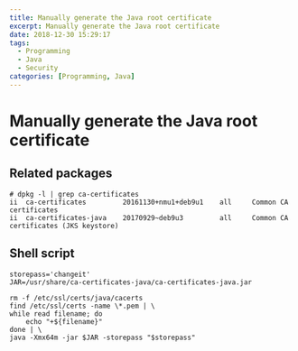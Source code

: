 ```yaml
---
title: Manually generate the Java root certificate
excerpt: Manually generate the Java root certificate
date: 2018-12-30 15:29:17
tags:
  - Programming
  - Java
  - Security
categories: [Programming, Java]
---
```


# Manually generate the Java root certificate

## Related packages

```shell
# dpkg -l | grep ca-certificates
ii  ca-certificates         20161130+nmu1+deb9u1    all     Common CA certificates
ii  ca-certificates-java    20170929~deb9u3         all     Common CA certificates (JKS keystore)
```

## Shell script

```shell
storepass='changeit'
JAR=/usr/share/ca-certificates-java/ca-certificates-java.jar

rm -f /etc/ssl/certs/java/cacerts
find /etc/ssl/certs -name \*.pem | \
while read filename; do
    echo "+${filename}"
done | \
java -Xmx64m -jar $JAR -storepass "$storepass"
```
